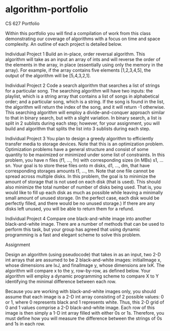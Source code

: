 # algorithm-portfolio
CS 627 Portfolio

Within this portfolio you will find a compilation of work from this class demonstrating our coverage of algorithms with a focus on time and space complexity. An outline of each project is detailed below.

Individual Project 1
 Build an in-place, order reversal algorithm. This algorithm will take as an input an array of ints and will reverse the order of the elements in the array, in place (essentially using only the memory in the array). For example, if the array contains five elements [1,2,3,4,5], the output of the algorithm will be [5,4,3,2,1]. 

Individual Project 2
Code a search algorithm that searches a list of strings for a particular song. The searching algorithm will have two inputs: the playlist, which is a string array that contains a list of songs in alphabetical order; and a particular song, which is a string. If the song is found in the list, the algorithm will return the index of the song, and it will return -1 otherwise.
This searching algorithm will employ a divide-and-conquer approach similar to that in binary search, but with a slight variation. In binary search, a list is split in 2 sublists during each step; however, for your assignment, you will build and algorithm that splits the list into 3 sublists during each step.

Individual Project 3
You plan to design a greedy algorithm to efficiently transfer media to storage devices. Note that this is an optimization problem. Optimization problems have a general structure and consist of some quantity to be maximized or minimized under some list of constraints. In this problem, you have n files (f1, ..., fn) with corresponding sizes (in MBs) s1, ... sn. Your goal is to store these files onto m disks, d1, ..., dm, that have corresponding storages amounts t1, ..., tm. Note that one file cannot be spread across multiple disks. In this problem, the goal is to minimize the amount of storage that is not used on each disk (that is used). This should also minimize the total number of number of disks being used. That is, you would like to fill up each disk as much as possible while leaving a minimally small amount of unused storage. (In the perfect case, each disk would be perfectly filled, and there would be no unused storage.) If there are any disks left unused, you will be able to return them for a refund.

Individual Project 4
Compare one black-and-white image into another black-and-white image. There are a number of methods that can be used to perform this task, but your group has agreed that using dynamic programming is a fast and elegant scheme to solve this problem.

Assignment

Design an algorithm (using pseudocode) that takes in as an input, two 2-D int arrays that are assumed to be 2 black-and-white images: initialImage x, whose dimensions are IxJ, and finalImage y, whose dimensions are IxK. The algorithm will compare x to the y, row-by-row, as defined below. Your algorithm will employ a dynamic programming scheme to compare X to Y identifying the minimal difference between each row.

Because you are working with black-and-white images only, you should assume that each image is a 2-D int array consisting of 2 possible values: 0 or 1, where 0 represents black and 1 represents white. Thus, this 2-D grid of 0 and 1 values comprise a 2-D black-and-white image. Each row of this image is then simply a 1-D int array filled with either 0s or 1s. Therefore, you must define how you will measure the difference between the strings of 0s and 1s in each row.